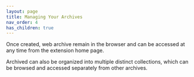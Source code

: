 ```yaml
---
layout: page
title: Managing Your Archives
nav_order: 4
has_children: true
---
```


Once created, web archive remain in the browser and can be accessed at any time from the extension home page.

Archived can also be organized into multiple distinct collections, which can be browsed and accessed separately from other archives.


